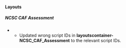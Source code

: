 
#### Layouts
##### NCSC CAF Assessment
- - Updated wrong script IDs in **layoutscontainer-NCSC_CAF_Assessment** to the relevant script IDs. 
